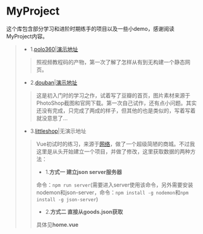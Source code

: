 # MyProject
这个库包含部分学习和进阶时期练手的项目以及一些小demo，感谢阅读MyProject内容。

> * 1.[polo360](https://github.com/StarlightUnion/MyProject/tree/master/polo360)|[演示地址](https://starlightunion.github.io/MyProject/polo360/index.html)
>>照视频教程码的产物，第一次了解了怎样从有到无构建一个静态网页。
>
> * 2.[douban](https://github.com/StarlightUnion/MyProject/tree/master/douban)|[演示地址](https://starlightunion.github.io/MyProject/douban/demo.html)
>>这是初入门时的学习之作，试着写了豆瓣的首页，图片素材来源于PhotoShop截图和官网下载。第一次自己试作，还有点小问题。其实还没有完成，只完成了两成的样子，但其他的也是类似的，写着写着就没意思了...
>
> * 3.[littleshop](https://github.com/StarlightUnion/MyProject/tree/master/littleshop)|无演示地址
>>Vue初试时的练习，来源于[网络](https://www.jianshu.com/p/1626b8643676)，做了一个超级简陋的商城。不过我这里是从头开始建立一个项目，并做了修改，这里获取数据的两种方法：
>>
>> * 1.**方式一 建立json server服务器**
>>
>>命令：`npm run server`(需要进入server使用该命令，另外需要安装nodemon和json-server，命令：`npm install -g nodemon`和`npm install -g json-server`)
>>
>> * 2.**方式二 直接从goods.json获取**
>> 
>> 具体见**home.vue**

